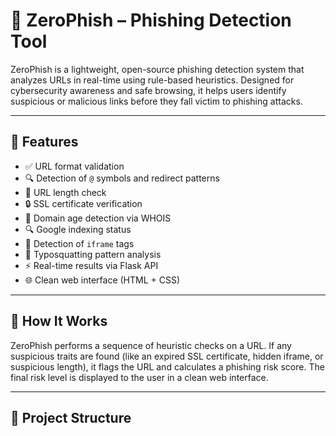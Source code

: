 # 🔐 ZeroPhish – Phishing Detection Tool

ZeroPhish is a lightweight, open-source phishing detection system that analyzes URLs in real-time using rule-based heuristics. Designed for cybersecurity awareness and safe browsing, it helps users identify suspicious or malicious links before they fall victim to phishing attacks.

---

## 🚀 Features

- ✅ URL format validation
- 🔍 Detection of `@` symbols and redirect patterns
- 🔗 URL length check
- 🔒 SSL certificate verification
- 📆 Domain age detection via WHOIS
- 🔍 Google indexing status
- 🧩 Detection of `iframe` tags
- 🤖 Typosquatting pattern analysis
- ⚡ Real-time results via Flask API
- 🌐 Clean web interface (HTML + CSS)

---

## 🧠 How It Works

ZeroPhish performs a sequence of heuristic checks on a URL. If any suspicious traits are found (like an expired SSL certificate, hidden iframe, or suspicious length), it flags the URL and calculates a phishing risk score. The final risk level is displayed to the user in a clean web interface.

---

## 📂 Project Structure

